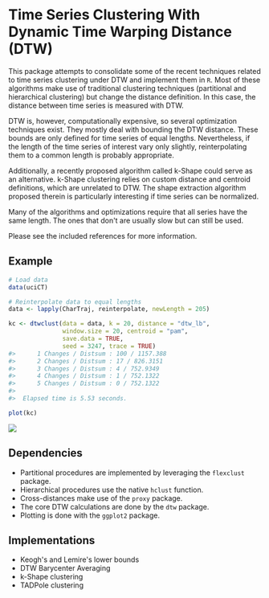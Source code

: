 <!-- README.md is generated from README.Rmd. Please edit that file -->
Time Series Clustering With Dynamic Time Warping Distance (DTW)
===============================================================

This package attempts to consolidate some of the recent techniques related to time series clustering under DTW and implement them in `R`. Most of these algorithms make use of traditional clustering techniques (partitional and hierarchical clustering) but change the distance definition. In this case, the distance between time series is measured with DTW.

DTW is, however, computationally expensive, so several optimization techniques exist. They mostly deal with bounding the DTW distance. These bounds are only defined for time series of equal lengths. Nevertheless, if the length of the time series of interest vary only slightly, reinterpolating them to a common length is probably appropriate.

Additionally, a recently proposed algorithm called k-Shape could serve as an alternative. k-Shape clustering relies on custom distance and centroid definitions, which are unrelated to DTW. The shape extraction algorithm proposed therein is particularly interesting if time series can be normalized.

Many of the algorithms and optimizations require that all series have the same length. The ones that don't are usually slow but can still be used.

Please see the included references for more information.

Example
-------

``` r
# Load data
data(uciCT)

# Reinterpolate data to equal lengths
data <- lapply(CharTraj, reinterpolate, newLength = 205)

kc <- dtwclust(data = data, k = 20, distance = "dtw_lb",
               window.size = 20, centroid = "pam",
               save.data = TRUE,
               seed = 3247, trace = TRUE)
#>      1 Changes / Distsum : 100 / 1157.388 
#>      2 Changes / Distsum : 17 / 826.3151 
#>      3 Changes / Distsum : 4 / 752.9349 
#>      4 Changes / Distsum : 1 / 752.1322 
#>      5 Changes / Distsum : 0 / 752.1322 
#> 
#>  Elapsed time is 5.53 seconds.

plot(kc)
```

![](README-example-1.png)

Dependencies
------------

-   Partitional procedures are implemented by leveraging the `flexclust` package.
-   Hierarchical procedures use the native `hclust` function.
-   Cross-distances make use of the `proxy` package.
-   The core DTW calculations are done by the `dtw` package.
-   Plotting is done with the `ggplot2` package.

Implementations
---------------

-   Keogh's and Lemire's lower bounds
-   DTW Barycenter Averaging
-   k-Shape clustering
-   TADPole clustering
